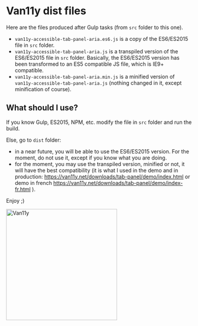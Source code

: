 # Van11y dist files

Here are the files produced after Gulp tasks (from ```src``` folder to this one).

- ```van11y-accessible-tab-panel-aria.es6.js``` is a copy of the ES6/ES2015 file in ```src``` folder.
- ```van11y-accessible-tab-panel-aria.js``` is a transpiled version of the ES6/ES2015 file in ```src``` folder. Basically, the ES6/ES2015 version has been transformed to an ES5 compatible JS file, which is IE9+ compatible.
- ```van11y-accessible-tab-panel-aria.min.js``` is a minified version of ```van11y-accessible-tab-panel-aria.js``` (nothing changed in it, except minification of course).

## What should I use?

If you know Gulp, ES2015, NPM, etc. modify the file in ```src``` folder and run the build.

Else, go to ```dist``` folder: 

- in a near future, you will be able to use the ES6/ES2015 version. For the moment, do not use it, except if you know what you are doing.
- for the moment, you may use the transpiled version, minified or not, it will have the best compatibility (it is what I used in the demo and in production: https://van11y.net/downloads/tab-panel/demo/index.html or demo in french https://van11y.net/downloads/tab-panel/demo/index-fr.html ).

Enjoy ;)

<img src="https://van11y.net/layout/images/logo-van11y.svg" alt="Van11y" width="300" />

